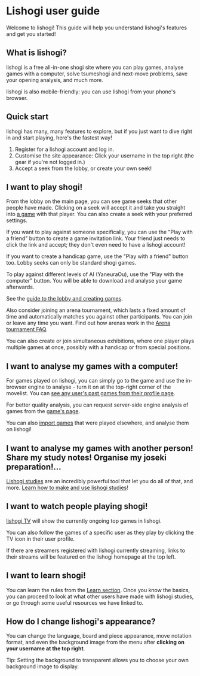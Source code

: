 # Lishogi user guide

Welcome to lishogi! This guide will help you understand lishogi's features and get you started!


## What is lishogi?

lishogi is a free all-in-one shogi site where you can play games, analyse games with a computer, solve tsumeshogi and next-move problems, save your opening analysis, and much more.

lishogi is also mobile-friendly: you can use lishogi from your phone's browser.


## Quick start

lishogi has many, many features to explore, but if you just want to dive right in and start playing, here's the fastest way!

1. Register for a lishogi account and log in.
2. Customise the site appearance: Click your username in the top right (the gear if you're not logged in.)
3. Accept a seek from the lobby, or create your own seek!


## I want to play shogi!

From the lobby on the main page, you can see game seeks that other people have made. Clicking on a seek will accept it and take you straight into [a game](/ongoing-game-page.md) with that player. You can also create a seek with your preferred settings.

If you want to play against someone specifically, you can use the "Play with a friend" button to create a game invitation link. Your friend just needs to click the link and accept; they don't even need to have a lishogi account!

If you want to create a handicap game, use the "Play with a friend" button too. Lobby seeks can only be standard shogi games.

To play against different levels of AI (YaneuraOu), use the "Play with the computer" button. You will be able to download and analyse your game afterwards.

See the [guide to the lobby and creating games](/lobby-games.md).

Also consider joining an arena tournament, which lasts a fixed amount of time and automatically matches you against other participants. You can join or leave any time you want. Find out how arenas work in the [Arena tournament FAQ](https://lishogi.org/tournament/help?system=arena).

You can also create or join simultaneous exhibitions, where one player plays multiple games at once, possibly with a handicap or from special positions.


## I want to analyse my games with a computer!

For games played on lishogi, you can simply go to the game and use the in-browser engine to analyse - turn it on at the top-right corner of the movelist. You can [see any user's past games from their profile page](/user-profile.md).

For better quality analysis, you can request server-side engine analysis of games from the [game's page](/game-analysis-page.md).

You can also [import games](https://lishogi.org/paste) that were played elsewhere, and analyse them on lishogi!


## I want to analyse my games with another person! Share my study notes! Organise my joseki preparation!...

[Lishogi studies](https://lishogi.org/study) are an incredibly powerful tool that let you do all of that, and more. [Learn how to make and use lishogi studies](/lishogi-study.md)!


## I want to watch people playing shogi!

[lishogi TV](https://lishogi.org/tv) will show the currently ongoing top games in lishogi.

You can also follow the games of a specific user as they play by clicking the TV icon in their user profile.

If there are streamers registered with lishogi currently streaming, links to their streams will be featured on the lishogi homepage at the top left.


## I want to learn shogi!

You can learn the rules from the [Learn section](https://lishogi.org/learn). Once you know the basics, you can proceed to look at what other users have made with lishogi studies, or go through some useful resources we have linked to.


## How do I change lishogi's appearance?

You can change the language, board and piece appearance, move notation format, and even the background image from the menu after **clicking on your username at the top right**.

Tip: Setting the background to transparent allows you to choose your own background image to display.
